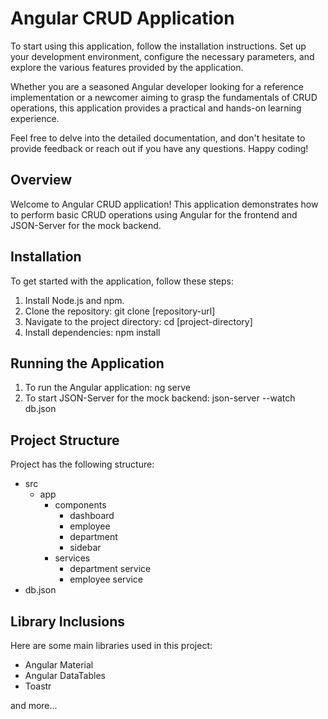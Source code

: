 # Angular CRUD Application
To start using this application, follow the installation instructions. Set up your development environment, configure the necessary parameters, and explore the various features provided by the application.

Whether you are a seasoned Angular developer looking for a reference implementation or a newcomer aiming to grasp the fundamentals of CRUD operations, this application provides a practical and hands-on learning experience.

Feel free to delve into the detailed documentation, and don't hesitate to provide feedback or reach out if you have any questions. Happy coding!

## Overview
Welcome to Angular CRUD application! This application demonstrates how to perform basic CRUD operations using Angular for the frontend and JSON-Server for the mock backend.

## Installation
To get started with the application, follow these steps:

1. Install Node.js and npm.
2. Clone the repository: git clone [repository-url]
3. Navigate to the project directory: cd [project-directory]
4. Install dependencies: npm install

## Running the Application
1. To run the Angular application: ng serve
2. To start JSON-Server for the mock backend: json-server --watch db.json

## Project Structure
Project has the following structure:
* src
  * app
      * components
           * dashboard
           * employee
           * department
           * sidebar
      * services
           * department service
           * employee service
* db.json

## Library Inclusions
Here are some main libraries used in this project:
* Angular Material
* Angular DataTables
* Toastr

and more...
